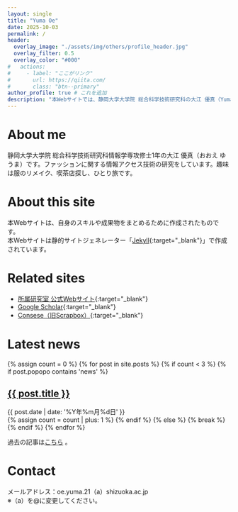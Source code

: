 ```yaml
---
layout: single
title: "Yuma Oe"
date: 2025-10-03
permalink: /
header:
  overlay_image: "./assets/img/others/profile_header.jpg"
  overlay_filter: 0.5
  overlay_color: "#000"
#   actions:
#     - label: "ここがリンク"
#       url: https://qiita.com/
#       class: "btn--primary"
author_profile: true # これを追加
description: "本Webサイトでは、静岡大学大学院 総合科学技術研究科の大江 優真（Yuma Oe）に関する情報をまとめています。"
---
```


# About me
静岡大学大学院 総合科学技術研究科情報学専攻修士1年の大江 優真（おおえ ゆうま）です。ファッションに関する情報アクセス技術の研究をしています。趣味は服のリメイク、喫茶店探し、ひとり旅です。  

# About this site
本Webサイトは、自身のスキルや成果物をまとめるために作成されたものです。  
本Webサイトは静的サイトジェネレーター「[Jekyll](https://jekyllrb-ja.github.io/){:target="_blank"}」で作成されています。

# Related sites
- [所属研究室 公式Webサイト](https://shoji-lab.github.io/){:target="_blank"}  
- [Google Scholar](https://scholar.google.co.jp/citations?user=09eKYaIAAAAJ&hl=ja){:target="_blank"}  
- [Consese（旧Scrapbox）](https://scrapbox.io/shoji-lab-survey/Yuma_Oe){:target="_blank"}

# Latest news
<div class="news-list">
  {% assign count = 0 %}
  {% for post in site.posts %}
    {% if count < 3 %}
      {% if post.popopo contains 'news' %}
        <article class="news-post">
          <h2><a href="{{ post.url }}">{{ post.title }}</a></h2>
          <time datetime="{{ post.date | date: '%Y-%m-%d' }}">
            {{ post.date | date: '%Y年%m月%d日' }}
          </time>
          <!-- <p>{{ post.excerpt }}</p> -->
        </article>
        {% assign count = count | plus: 1 %}
      {% endif %}
    {% else %}
      {% break %}
    {% endif %}
  {% endfor %}
</div>

過去の記事は[こちら](https://kodhrt.github.io/news/) 。


# Contact
メールアドレス：oe.yuma.21（a）shizuoka.ac.jp  
※（a）を@に変更してください。  
